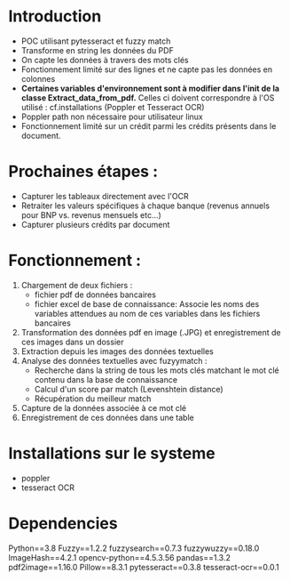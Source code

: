 # Introduction
* POC utilisant pytesseract et fuzzy match 
* Transforme en string les données du PDF
* On capte les données à travers des mots clés
* Fonctionnement limité sur des lignes et ne capte pas les données en colonnes 
* **Certaines variables d'environnement sont à modifier dans l'init de la classe Extract_data_from_pdf.** Celles ci doivent correspondre à l'OS utilisé : cf.installations (Poppler et Tesseract OCR)
* Poppler path non nécessaire pour utilisateur linux
* Fonctionnement limité sur un crédit parmi les crédits présents dans le document.

# Prochaines étapes :
* Capturer les tableaux directement avec l'OCR
* Retraiter les valeurs spécifiques à chaque banque (revenus annuels pour BNP vs. revenus mensuels etc...)
* Capturer plusieurs crédits par document

# Fonctionnement :
1. Chargement de deux fichiers : 
    * fichier pdf de données bancaires 
    * fichier excel de base de connaissance: Associe les noms des variables attendues au nom de ces variables dans les fichiers bancaires
2. Transformation des données pdf en image (.JPG) et enregistrement de ces images dans un dossier 
3. Extraction depuis les images des données textuelles 
4. Analyse des données textuelles avec fuzyymatch : 
    * Recherche dans la string de tous les mots clés matchant le mot clé contenu dans la base de connaissance 
    * Calcul d'un score par match (Levenshtein distance) 
    * Récupération du meilleur match 
5. Capture de la données associée à ce mot clé
6. Enregistrement de ces données dans une table 
  
# Installations sur le systeme
* poppler
* tesseract OCR

# Dependencies 
Python==3.8
Fuzzy==1.2.2
fuzzysearch==0.7.3
fuzzywuzzy==0.18.0
ImageHash==4.2.1
opencv-python==4.5.3.56
pandas==1.3.2
pdf2image==1.16.0
Pillow==8.3.1
pytesseract==0.3.8
tesseract-ocr==0.0.1
